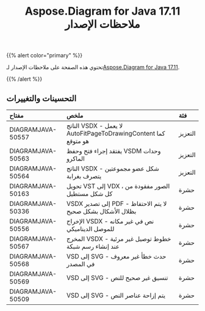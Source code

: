 ﻿---
title: Aspose.Diagram for Java 17.11 ملاحظات الإصدار
type: docs
weight: 20
url: /ar/java/aspose-diagram-for-java-17-11-release-notes/
---
{{% alert color="primary" %}} 

 تحتوي هذه الصفحة على ملاحظات الإصدار لـ[Aspose.Diagram for Java 17.11](https://docs.aspose.com/diagram/java/aspose-diagram-for-java-17-11-release-notes/).

{{% /alert %}} 
## **التحسينات والتغييرات**

|**مفتاح**|**ملخص**|**فئة**|
|:- |:- |:- |
|DIAGRAMJAVA-50557|الناتج VSDX - لا يعمل AutoFitPageToDrawingContent كما هو متوقع|التعزيز|
|DIAGRAMJAVA-50563|يفتقد إجراء فتح وحفظ VSDM وحدات الماكرو|التعزيز|
|DIAGRAMJAVA-50564|الناتج VSDX - شكل عضو مجموعتين يتصرف بغرابة|التعزيز|
|DIAGRAMJAVA-50163|تحويل VST إلى VDX ، الصور مفقودة من كل شكل مستطيل|حشرة|
|DIAGRAMJAVA-50336|VSDX إلى تصدير PDF - لا يتم الاحتفاظ بظلال الأشكال بشكل صحيح|حشرة|
|DIAGRAMJAVA-50556|الإخراج VSDX - نص في غير مكانه للموصل الديناميكي|حشرة|
|DIAGRAMJAVA-50567|المخرج VSDX - خطوط توصيل غير مرئية عند إنشاء رسم شبكة|حشرة|
|DIAGRAMJAVA-50568|VSD إلى SVG - حدث خطأ غير معروف في المصدر|حشرة|
|DIAGRAMJAVA-50569|VSD إلى SVG - تنسيق غير صحيح للنص|حشرة|
|DIAGRAMJAVA-50509|VSD إلى SVG - يتم إزاحة عناصر النص|حشرة|

